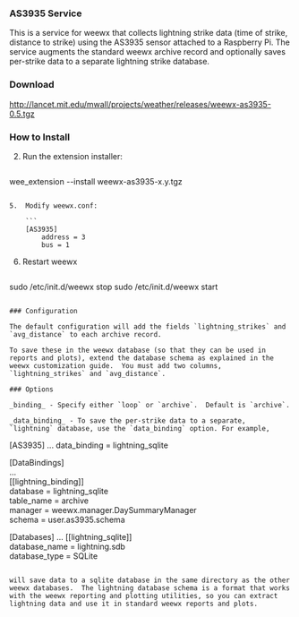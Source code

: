 ### AS3935 Service

This is a service for weewx that collects lightning strike data (time of strike, distance to strike) using the AS3935 sensor attached to a Raspberry Pi.  The service augments the standard weewx archive record and optionally saves per-strike data to a separate lightning strike database.

### Download

http://lancet.mit.edu/mwall/projects/weather/releases/weewx-as3935-0.5.tgz

### How to Install

2.  Run the extension installer:

    ```
wee_extension --install weewx-as3935-x.y.tgz
```

5.  Modify weewx.conf:

    ```
    [AS3935]
        address = 3
        bus = 1
```

6. Restart weewx

    ```
sudo /etc/init.d/weewx stop
sudo /etc/init.d/weewx start
```

### Configuration

The default configuration will add the fields `lightning_strikes` and `avg_distance` to each archive record.

To save these in the weewx database (so that they can be used in reports and plots), extend the database schema as explained in the weewx customization guide.  You must add two columns, `lightning_strikes` and `avg_distance`.

### Options

_binding_ - Specify either `loop` or `archive`.  Default is `archive`.

_data_binding_ - To save the per-strike data to a separate, `lightning` database, use the `data_binding` option. For example,

```
[AS3935]
    ...
    data_binding = lightning_sqlite

[DataBindings]                             
    ...                                     
    [[lightning_binding]]                                                       
        database = lightning_sqlite                                             
        table_name = archive                                                    
        manager = weewx.manager.DaySummaryManager                               
        schema = user.as3935.schema                                             

[Databases]
    ...
    [[lightning_sqlite]]                                                        
        database_name = lightning.sdb                                           
        database_type = SQLite                                                  
```

will save data to a sqlite database in the same directory as the other weewx databases.  The lightning database schema is a format that works with the weewx reporting and plotting utilities, so you can extract lightning data and use it in standard weewx reports and plots.
